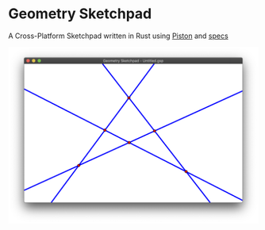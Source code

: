 # Geometry Sketchpad

A Cross-Platform Sketchpad written in Rust using [Piston](https://www.piston.rs) and [specs](https://slide-rs.github.io/specs/)

![screenshot.png](doc/images/screenshot.png)